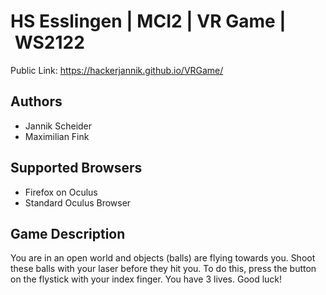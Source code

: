 # HS Esslingen | MCI2 | VR Game | WS2122

Public Link: https://hackerjannik.github.io/VRGame/

## Authors

* Jannik Scheider
* Maximilian Fink

## Supported Browsers

* Firefox on Oculus
* Standard Oculus Browser

## Game Description

You are in an open world and objects (balls) are flying towards you. Shoot these balls with your laser before they hit you. To do this, press the button on the flystick with your index finger. You have 3 lives. Good luck!